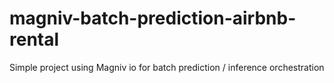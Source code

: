 # magniv-batch-prediction-airbnb-rental

Simple project using Magniv io for batch prediction / inference  orchestration 
